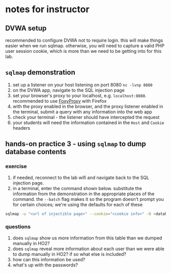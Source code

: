 # notes for instructor
## DVWA setup
recommended to configure DVWA not to require login. this will make things easier when we
run sqlmap. otherwise, you will need to capture a valid PHP user session
cookie, which is more than we need to be getting into for this lab.

## `sqlmap` demonstration
1. set up a listener on your host listening on port 8080 `nc -lvnp 8080`
2. on the DVWA app, navigate to the SQL injection page
3. set your browser's proxy to your localhost, e.g. `localhost:8080`.
   recommended to use 
   [FoxyProxy](https://addons.mozilla.org/en-US/firefox/addon/foxyproxy-standard/) with Firefox
4. with the proxy enabled in the browser, and the proxy listener enabled in the
   terminal, submit a query with any information into the web app
5. check your terminal - the listener should have intercepted the request
6. your students will need the information contained in the `Host` and `Cookie`
   headers

## hands-on practice 3 - using `sqlmap` to dump database contents

### exercise
1. if needed, reconnect to the lab wifi and navigate back to the SQL injection
   page.
2. in a terminal, enter the command shown below.  substitute the information
   from the demonstration in the appropriate places of the command. the
   `--batch` flag makes it so the program doesn't prompt you for certain
   choices; we're using the defaults for each of these
```bash
sqlmap -u "<url of injectible page>" --cookie="<cookie info>" -D <database> --dump --batch
```

### questions
1. does `sqlmap` show us more information from this table than we dumped
   manually in HO2?
2. does `sqlmap` reveal more information about each user than we were able to
   dump manually in HO2? if so what else is included?
3. how can this information be used?
4. what's up with the passwords?

